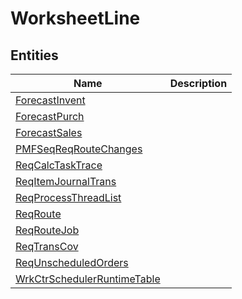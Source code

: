 
# WorksheetLine


## Entities

|Name|Description|
|---|---|
|[ForecastInvent](ForecastInvent.cdm.json)||
|[ForecastPurch](ForecastPurch.cdm.json)||
|[ForecastSales](ForecastSales.cdm.json)||
|[PMFSeqReqRouteChanges](PMFSeqReqRouteChanges.cdm.json)||
|[ReqCalcTaskTrace](ReqCalcTaskTrace.cdm.json)||
|[ReqItemJournalTrans](ReqItemJournalTrans.cdm.json)||
|[ReqProcessThreadList](ReqProcessThreadList.cdm.json)||
|[ReqRoute](ReqRoute.cdm.json)||
|[ReqRouteJob](ReqRouteJob.cdm.json)||
|[ReqTransCov](ReqTransCov.cdm.json)||
|[ReqUnscheduledOrders](ReqUnscheduledOrders.cdm.json)||
|[WrkCtrSchedulerRuntimeTable](WrkCtrSchedulerRuntimeTable.cdm.json)||

